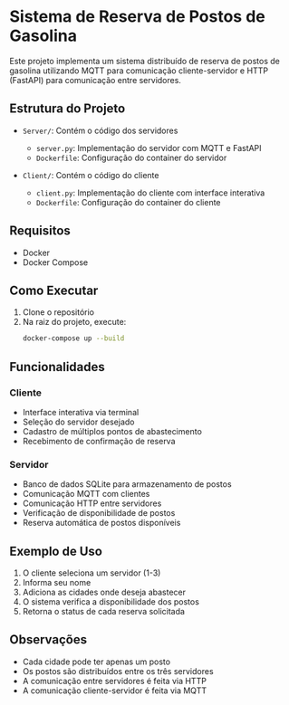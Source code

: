 # Sistema de Reserva de Postos de Gasolina

Este projeto implementa um sistema distribuído de reserva de postos de gasolina utilizando MQTT para comunicação cliente-servidor e HTTP (FastAPI) para comunicação entre servidores.

## Estrutura do Projeto

- `Server/`: Contém o código dos servidores
  - `server.py`: Implementação do servidor com MQTT e FastAPI
  - `Dockerfile`: Configuração do container do servidor

- `Client/`: Contém o código do cliente
  - `client.py`: Implementação do cliente com interface interativa
  - `Dockerfile`: Configuração do container do cliente

## Requisitos

- Docker
- Docker Compose

## Como Executar

1. Clone o repositório
2. Na raiz do projeto, execute:
   ```bash
   docker-compose up --build
   ```

## Funcionalidades

### Cliente
- Interface interativa via terminal
- Seleção do servidor desejado
- Cadastro de múltiplos pontos de abastecimento
- Recebimento de confirmação de reserva

### Servidor
- Banco de dados SQLite para armazenamento de postos
- Comunicação MQTT com clientes
- Comunicação HTTP entre servidores
- Verificação de disponibilidade de postos
- Reserva automática de postos disponíveis

## Exemplo de Uso

1. O cliente seleciona um servidor (1-3)
2. Informa seu nome
3. Adiciona as cidades onde deseja abastecer
4. O sistema verifica a disponibilidade dos postos
5. Retorna o status de cada reserva solicitada

## Observações

- Cada cidade pode ter apenas um posto
- Os postos são distribuídos entre os três servidores
- A comunicação entre servidores é feita via HTTP
- A comunicação cliente-servidor é feita via MQTT 